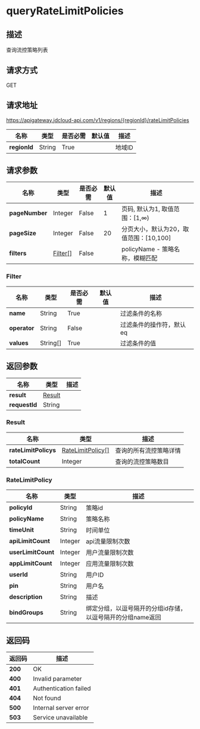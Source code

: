 # queryRateLimitPolicies


## 描述
查询流控策略列表

## 请求方式
GET

## 请求地址
https://apigateway.jdcloud-api.com/v1/regions/{regionId}/rateLimitPolicies

|名称|类型|是否必需|默认值|描述|
|---|---|---|---|---|
|**regionId**|String|True| |地域ID|

## 请求参数
|名称|类型|是否必需|默认值|描述|
|---|---|---|---|---|
|**pageNumber**|Integer|False|1|页码, 默认为1, 取值范围：[1,∞)|
|**pageSize**|Integer|False|20|分页大小，默认为20，取值范围：[10,100]|
|**filters**|[Filter[]](queryratelimitpolicies#filter)|False| |policyName - 策略名称，模糊匹配<br>|

### <div id="filter">Filter</div>
|名称|类型|是否必需|默认值|描述|
|---|---|---|---|---|
|**name**|String|True| |过滤条件的名称|
|**operator**|String|False| |过滤条件的操作符，默认eq|
|**values**|String[]|True| |过滤条件的值|

## 返回参数
|名称|类型|描述|
|---|---|---|
|**result**|[Result](queryratelimitpolicies#result)| |
|**requestId**|String| |

### <div id="result">Result</div>
|名称|类型|描述|
|---|---|---|
|**rateLimitPolicys**|[RateLimitPolicy[]](queryratelimitpolicies#ratelimitpolicy)|查询的所有流控策略详情|
|**totalCount**|Integer|查询的流控策略数目|
### <div id="ratelimitpolicy">RateLimitPolicy</div>
|名称|类型|描述|
|---|---|---|
|**policyId**|String|策略id|
|**policyName**|String|策略名称|
|**timeUnit**|String|时间单位|
|**apiLimitCount**|Integer|api流量限制次数|
|**userLimitCount**|Integer|用户流量限制次数|
|**appLimitCount**|Integer|应用流量限制次数|
|**userId**|String|用户ID|
|**pin**|String|用户名|
|**description**|String|描述|
|**bindGroups**|String|绑定分组，以逗号隔开的分组id存储，以逗号隔开的分组name返回|

## 返回码
|返回码|描述|
|---|---|
|**200**|OK|
|**400**|Invalid parameter|
|**401**|Authentication failed|
|**404**|Not found|
|**500**|Internal server error|
|**503**|Service unavailable|
